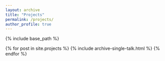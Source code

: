 ```yaml
---
layout: archive
title: "Projects"
permalink: /projects/
author_profile: true
---
```


{% include base_path %}

{% for post in site.projects %}
  {% include archive-single-talk.html  %}
{% endfor %}